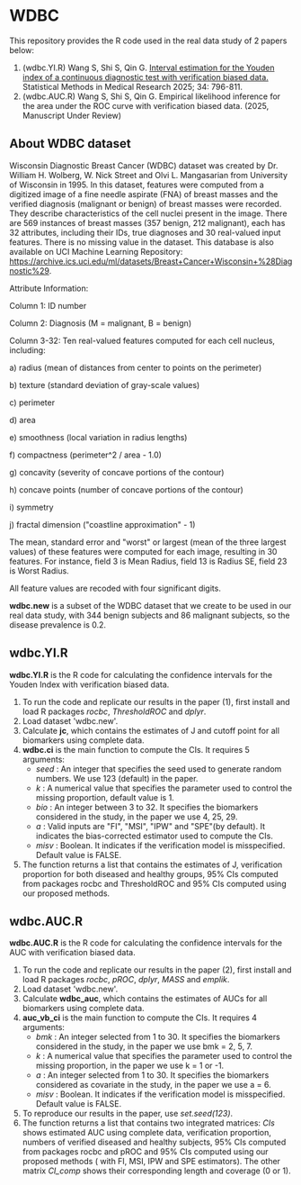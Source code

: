 # WDBC

This repository provides the R code used in the real data study of 2 papers below:

1. (wdbc.YI.R) Wang S, Shi S, Qin G. <a href="https://journals.sagepub.com/doi/10.1177/09622802251322989" target="_blank">Interval estimation for the Youden index of a continuous diagnostic test with verification biased data.</a> Statistical Methods in Medical Research 2025; 34: 796-811. 
2. (wdbc.AUC.R) Wang S, Shi S, Qin G. Empirical likelihood inference for the area under the ROC curve with verification biased data. (2025, Manuscript Under Review)

## About WDBC dataset

Wisconsin Diagnostic Breast Cancer (WDBC) dataset was created by Dr. William H. Wolberg, W. Nick Street and Olvi L. Mangasarian from University of Wisconsin in 1995. In this dataset, features were computed from a digitized image of a fine needle aspirate (FNA) of breast masses and the verified diagnosis (malignant or benign) of breast masses were recorded. They describe characteristics of the cell nuclei present in the image. There are 569 instances of breast masses (357 benign, 212 malignant), each has 32 attributes, including their IDs, true diagnoses and 30 real-valued input features. There is no missing value in the dataset. This database is also available on UCI Machine Learning Repository: https://archive.ics.uci.edu/ml/datasets/Breast+Cancer+Wisconsin+%28Diagnostic%29.

Attribute Information:

Column 1: ID number

Column 2: Diagnosis (M = malignant, B = benign)

Column 3-32: Ten real-valued features computed for each cell nucleus, including:

a) radius (mean of distances from center to points on the perimeter)

b) texture (standard deviation of gray-scale values)

c) perimeter

d) area

e) smoothness (local variation in radius lengths)

f) compactness (perimeter^2 / area - 1.0)

g) concavity (severity of concave portions of the contour)

h) concave points (number of concave portions of the contour)

i) symmetry

j) fractal dimension ("coastline approximation" - 1)

The mean, standard error and "worst" or largest (mean of the three largest values) of these features were computed for each image, resulting in 30 features. For instance, field 3 is Mean Radius, field 13 is Radius SE, field 23 is Worst Radius.

All feature values are recoded with four significant digits.

**wdbc.new** is a subset of the WDBC dataset that we create to be used in our real data study, with 344 benign subjects and 86 malignant subjects, so the disease prevalence is 0.2. 

## wdbc.YI.R

**wdbc.YI.R** is the R code for calculating the confidence intervals for the Youden Index with verification biased data.

1. To run the code and replicate our results in the paper (1), first install and load R packages *rocbc*, *ThresholdROC* and *dplyr*.
2. Load dataset 'wdbc.new'.
3. Calculate **jc**, which contains the estimates of J and cutoff point for all biomarkers using complete data.
4. **wdbc.ci** is the main function to compute the CIs. It requires 5 arguments:
   * *seed* : An integer that specifies the seed used to generate random numbers. We use 123 (default) in the paper.
   * *k* : A numerical value that specifies the parameter used to control the missing proportion, default value is 1.
   * *bio* : An integer between 3 to 32. It specifies the biomarkers considered in the study, in the paper we use 4, 25, 29.
   * *a* : Valid inputs are "FI", "MSI", "IPW" and "SPE"(by default). It indicates the bias-corrected estimator used to compute the CIs.
   * *misv* : Boolean. It indicates if the verification model is misspecified. Default value is FALSE.
5. The function returns a list that contains the estimates of J, verification proportion for both diseased and healthy groups, 95% CIs computed from packages rocbc and ThresholdROC and 95% CIs computed using our proposed methods.

## wdbc.AUC.R

**wdbc.AUC.R** is the R code for calculating the confidence intervals for the AUC with verification biased data.

1. To run the code and replicate our results in the paper (2), first install and load R packages *rocbc*, *pROC*, *dplyr*, *MASS* and *emplik*.
2. Load dataset 'wdbc.new'.
3. Calculate **wdbc_auc**, which contains the estimates of AUCs for all biomarkers using complete data.
4. **auc_vb_ci** is the main function to compute the CIs. It requires 4 arguments:
   * *bmk* : An integer selected from 1 to 30. It specifies the biomarkers considered in the study, in the paper we use bmk = 2, 5, 7.
   * *k* : A numerical value that specifies the parameter used to control the missing proportion, in the paper we use k = 1 or -1.
   * *a* : An integer selected from 1 to 30. It specifies the biomarkers considered as covariate in the study, in the paper we use a = 6.
   * *misv* : Boolean. It indicates if the verification model is misspecified. Default value is FALSE.
5. To reproduce our results in the paper, use *set.seed(123)*.
6. The function returns a list that contains two integrated matrices: *CIs* shows estimated AUC using complete data, verification proportion, numbers of verified diseased and healthy subjects, 95% CIs computed from packages rocbc and pROC and 95% CIs computed using our proposed methods ( with FI, MSI, IPW and SPE estimators). The other matrix *CI_comp* shows their corresponding length and coverage (0 or 1).
